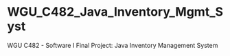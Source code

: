 # WGU_C482_Java_Inventory_Mgmt_Syst
WGU C482 - Software I Final Project: Java Inventory Management System
